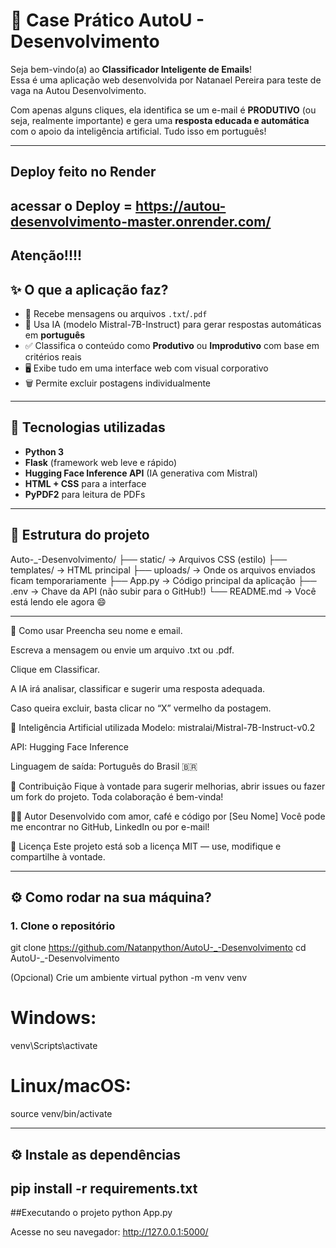 # 💼 Case Prático AutoU - Desenvolvimento

Seja bem-vindo(a) ao **Classificador Inteligente de Emails**!  
Essa é uma aplicação web desenvolvida por Natanael Pereira para teste de vaga na Autou Desenvolvimento.

Com apenas alguns cliques, ela identifica se um e-mail é **PRODUTIVO** (ou seja, realmente importante) e gera uma
**resposta educada e automática** com o apoio da inteligência artificial. Tudo isso em português!

---
 ## Deploy feito no Render
 ## acessar o Deploy = https://autou-desenvolvimento-master.onrender.com/

 ## Atenção!!!!
 <!-- para rodar o Projeto é necessario criar uma novo arquivo com o nome .env nele deve contar a chave TOKEN gerada pela huggingface, o motivo pelo qual não está aqui diretamente é que como é uma chave unica e precisa de segurança se o github estiver com o projeto como publico a huggingface desativa a chave na chave a baixo tem dois espaço retirar e inserir no arquivo .env que o projeto vai funcionar, ou pode gerar um novo token no site .
>>>chave usada atual = HUGGINGFACE_API_KEY= hf_FmAPKGYs XYKXzxtlhfSjNldhsOYmaovgGh

 🔐 Como corrigir (2 passos simples):
1. Crie um novo token com permissões corretas
Acesse: https://huggingface.co/settings/tokens

Clique em “New token”

Nome: api-classificador (ou outro qualquer)

Role até “Scope” e selecione:

✅ read

✅ inference

Clique em Create token

Copie o novo token (vai começar com hf_...)

2. Atualize a variável no Render
Vá para o Render > seu projeto > aba Environment

Encontre HUGGINGFACE_API_KEY

Clique no lápis para editar, e cole o novo token

Salve

  -->

## ✨ O que a aplicação faz?

- 📂 Recebe mensagens ou arquivos `.txt`/`.pdf`
- 🧠 Usa IA (modelo Mistral-7B-Instruct) para gerar respostas automáticas em **português**
- ✅ Classifica o conteúdo como **Produtivo** ou **Improdutivo** com base em critérios reais
- 🖥️ Exibe tudo em uma interface web com visual corporativo
- 🗑️ Permite excluir postagens individualmente

---

## 🧰 Tecnologias utilizadas

- **Python 3**  
- **Flask** (framework web leve e rápido)  
- **Hugging Face Inference API** (IA generativa com Mistral)  
- **HTML + CSS** para a interface  
- **PyPDF2** para leitura de PDFs

---

## 📁 Estrutura do projeto

Auto-_-Desenvolvimento/
├── static/ → Arquivos CSS (estilo)
├── templates/ → HTML principal
├── uploads/ → Onde os arquivos enviados ficam temporariamente
├── App.py → Código principal da aplicação
├── .env → Chave da API (não subir para o GitHub!)
└── README.md → Você está lendo ele agora 😄

---

📝 Como usar
Preencha seu nome e email.

Escreva a mensagem ou envie um arquivo .txt ou .pdf.

Clique em Classificar.

A IA irá analisar, classificar e sugerir uma resposta adequada.

Caso queira excluir, basta clicar no “X” vermelho da postagem.

🧠 Inteligência Artificial utilizada
Modelo: mistralai/Mistral-7B-Instruct-v0.2

API: Hugging Face Inference

Linguagem de saída: Português do Brasil 🇧🇷

🤝 Contribuição
Fique à vontade para sugerir melhorias, abrir issues ou fazer um fork do projeto. Toda colaboração é bem-vinda!

🧑‍💻 Autor
Desenvolvido com amor, café e código por [Seu Nome]
Você pode me encontrar no GitHub, LinkedIn ou por e-mail!

📄 Licença
Este projeto está sob a licença MIT — use, modifique e compartilhe à vontade.

---

## ⚙️ Como rodar na sua máquina?

### 1. Clone o repositório


git clone https://github.com/Natanpython/AutoU-_-Desenvolvimento
cd AutoU-_-Desenvolvimento

(Opcional) Crie um ambiente virtual
python -m venv venv
# Windows:
venv\Scripts\activate
# Linux/macOS:
source venv/bin/activate

---

## ⚙️  Instale as dependências

## pip install -r requirements.txt

##Executando o projeto
python App.py

Acesse no seu navegador:
http://127.0.0.1:5000/



